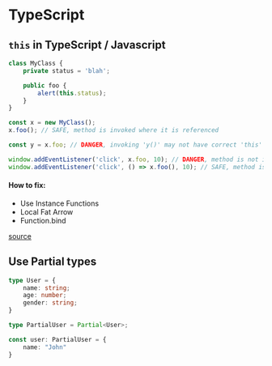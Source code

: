 
# TypeScript

## `this` in TypeScript / Javascript

```js
class MyClass {
    private status = 'blah';

    public foo {
        alert(this.status);
    }
}

const x = new MyClass();
x.foo(); // SAFE, method is invoked where it is referenced

const y = x.foo; // DANGER, invoking 'y()' may not have correct 'this'

window.addEventListener('click', x.foo, 10); // DANGER, method is not invoked where it is referenced
window.addEventListener('click', () => x.foo(), 10); // SAFE, method is invoked in the same expression
```

#### How to fix:

- Use Instance Functions
- Local Fat Arrow
- Function.bind

[source](https://github.com/Microsoft/TypeScript/wiki/%27this%27-in-TypeScript)

## Use Partial types
```ts
type User = {
    name: string;
    age: number;
    gender: string;
}

type PartialUser = Partial<User>;

const user: PartialUser = {
    name: "John"
}
```
